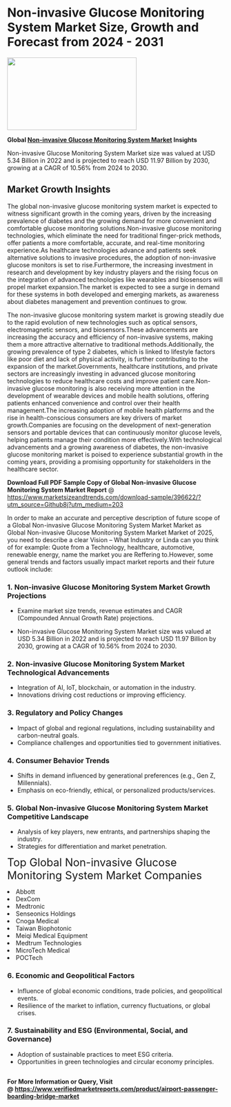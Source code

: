 <H1>Non-invasive Glucose Monitoring System Market Size, Growth and Forecast from 2024 - 2031</H1><img class="aligncenter size-medium wp-image-584254" src="https://thirdeyenews.in/wp-content/uploads/2024/09/Global-Market-Research-300x168.jpeg" alt="" width="300" height="168" /><p><strong>Global&nbsp;<a href="https://www.marketsizeandtrends.com/download-sample/396622/?utm_source=Github8j?utm_medium=203">Non-invasive Glucose Monitoring System Market</a> Insights</strong></p><p>Non-invasive Glucose Monitoring System Market size was valued at USD 5.34 Billion in 2022 and is projected to reach USD 11.97 Billion by 2030, growing at a CAGR of 10.56% from 2024 to 2030.</p><p><h2>Market Growth Insights</h2> <p>The global non-invasive glucose monitoring system market is expected to witness significant growth in the coming years, driven by the increasing prevalence of diabetes and the growing demand for more convenient and comfortable glucose monitoring solutions.Non-invasive glucose monitoring technologies, which eliminate the need for traditional finger-prick methods, offer patients a more comfortable, accurate, and real-time monitoring experience.As healthcare technologies advance and patients seek alternative solutions to invasive procedures, the adoption of non-invasive glucose monitors is set to rise.Furthermore, the increasing investment in research and development by key industry players and the rising focus on the integration of advanced technologies like wearables and biosensors will propel market expansion.The market is expected to see a surge in demand for these systems in both developed and emerging markets, as awareness about diabetes management and prevention continues to grow.</p> <p>The non-invasive glucose monitoring system market is growing steadily due to the rapid evolution of new technologies such as optical sensors, electromagnetic sensors, and biosensors.These advancements are increasing the accuracy and efficiency of non-invasive systems, making them a more attractive alternative to traditional methods.Additionally, the growing prevalence of type 2 diabetes, which is linked to lifestyle factors like poor diet and lack of physical activity, is further contributing to the expansion of the market.Governments, healthcare institutions, and private sectors are increasingly investing in advanced glucose monitoring technologies to reduce healthcare costs and improve patient care.Non-invasive glucose monitoring is also receiving more attention in the development of wearable devices and mobile health solutions, offering patients enhanced convenience and control over their health management.The increasing adoption of mobile health platforms and the rise in health-conscious consumers are key drivers of market growth.Companies are focusing on the development of next-generation sensors and portable devices that can continuously monitor glucose levels, helping patients manage their condition more effectively.With technological advancements and a growing awareness of diabetes, the non-invasive glucose monitoring market is poised to experience substantial growth in the coming years, providing a promising opportunity for stakeholders in the healthcare sector.</p> <p><span class=""><strong>Download Full PDF Sample Copy of Global Non-invasive Glucose Monitoring System Market Report</strong> @ <a href="https://www.marketsizeandtrends.com/download-sample/396622/?utm_source=Github8j?utm_medium=203" target="_blank">https://www.marketsizeandtrends.com/download-sample/396622/?utm_source=Github8j?utm_medium=203</a></span></p><p>In order to make an accurate and perceptive description of future scope of a Global&nbsp;Non-invasive Glucose Monitoring System Market Market as Global&nbsp;Non-invasive Glucose Monitoring System Market Market of 2025, you need to describe a clear Vision &ndash; What Industry or Linda can you think of for example: Quote from a Technology, healthcare, automotive, renewable energy, name the market you are Reffering to.However, some general trends and factors usually impact market reports and their future outlook include:</p><h3>1.&nbsp;<strong>Non-invasive Glucose Monitoring System Market Growth Projections</strong></h3><ul><li>Examine market size trends, revenue estimates and CAGR (Compounded Annual Growth Rate) projections.</li><li><p>Non-invasive Glucose Monitoring System Market size was valued at USD 5.34 Billion in 2022 and is projected to reach USD 11.97 Billion by 2030, growing at a CAGR of 10.56% from 2024 to 2030.</p></li></ul><h3>2.&nbsp;<strong>Non-invasive Glucose Monitoring System Market Technological Advancements</strong></h3><ul><li>Integration of AI, IoT, blockchain, or automation in the industry.</li><li>Innovations driving cost reductions or improving efficiency.</li></ul><h3>3.&nbsp;<strong>Regulatory and Policy Changes</strong></h3><ul><li>Impact of global and regional regulations, including sustainability and carbon-neutral goals.</li><li>Compliance challenges and opportunities tied to government initiatives.</li></ul><h3>4.&nbsp;<strong>Consumer Behavior Trends</strong></h3><ul><li>Shifts in demand influenced by generational preferences (e.g., Gen Z, Millennials).</li><li>Emphasis on eco-friendly, ethical, or personalized products/services.</li></ul><h3>5.&nbsp;<strong>Global Non-invasive Glucose Monitoring System Market Competitive Landscape</strong></h3><ul><li>Analysis of key players, new entrants, and partnerships shaping the industry.</li><li>Strategies for differentiation and market penetration.</li></ul><p data-pm-slice="1 1 []"><span style="color: inherit; font-family: inherit; font-size: 25px;">Top Global Non-invasive Glucose Monitoring System Market Companies</span></p><div class="" data-test-id=""><p><li>Abbott</li><li> DexCom</li><li> Medtronic</li><li> Senseonics Holdings</li><li> Cnoga Medical</li><li> Taiwan Biophotonic</li><li> Meiqi Medical Equipment</li><li> Medtrum Technologies</li><li> MicroTech Medical</li><li> POCTech</li></p></div><h3>6.&nbsp;<strong>Economic and Geopolitical Factors</strong></h3><ul><li>Influence of global economic conditions, trade policies, and geopolitical events.</li><li>Resilience of the market to inflation, currency fluctuations, or global crises.</li></ul><h3>7.&nbsp;<strong>Sustainability and ESG (Environmental, Social, and Governance)</strong></h3><ul><li>Adoption of sustainable practices to meet ESG criteria.</li><li>Opportunities in green technologies and circular economy principles.</li></ul><h2><strong style="font-size: 14px;">For More Information or Query, Visit @&nbsp;</strong><a style="background-color: #ffffff; font-size: 14px;" href="https://www.marketsizeandtrends.com/report/non-invasive-glucose-monitoring-system-market/" target="_blank">https://www.verifiedmarketreports.com/product/airport-passenger-boarding-bridge-market</a></h2>